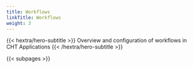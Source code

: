 ```yaml
---
title: Workflows
linkTitle: Workflows
weight: 3
---
```


{{< hextra/hero-subtitle >}}
  Overview and configuration of workflows in CHT Applications
{{< /hextra/hero-subtitle >}}

{{< subpages >}}